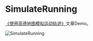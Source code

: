# SimulateRunning

[《使用高德地图模拟运动轨迹》](http://www.http://facex.xyz/2016/12/14/%E4%BD%BF%E7%94%A8%E9%AB%98%E5%BE%B7%E5%9C%B0%E5%9B%BE%E6%A8%A1%E6%8B%9F%E8%BF%90%E5%8A%A8%E8%BD%A8%E8%BF%B9/)文章Demo。

![SimulateRunning](http://ohnwilkou.bkt.clouddn.com/SimulateRunning.gif)
